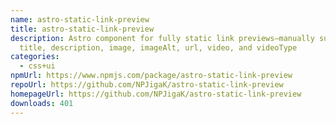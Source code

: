 ```yaml
---
name: astro-static-link-preview
title: astro-static-link-preview
description: Astro component for fully static link previews—manually supply
  title, description, image, imageAlt, url, video, and videoType
categories:
  - css+ui
npmUrl: https://www.npmjs.com/package/astro-static-link-preview
repoUrl: https://github.com/NPJigaK/astro-static-link-preview
homepageUrl: https://github.com/NPJigaK/astro-static-link-preview
downloads: 401
---
```

